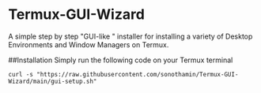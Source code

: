 # Termux-GUI-Wizard
A simple step by step "GUI-like " installer for installing a variety of Desktop Environments and Window Managers on Termux.

##Installation
Simply run the following code on your Termux terminal
```
curl -s "https://raw.githubusercontent.com/sonothamin/Termux-GUI-Wizard/main/gui-setup.sh"
```
